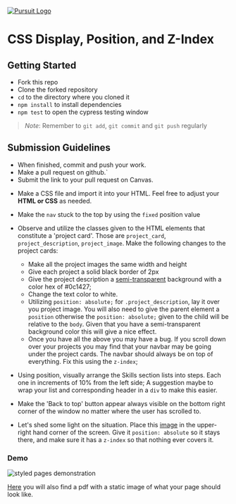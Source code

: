 [![Pursuit Logo](https://avatars1.githubusercontent.com/u/5825944?s=200&v=4)](https://pursuit.org)

# CSS Display, Position, and Z-Index

## Getting Started 
* Fork this repo
* Clone the forked repository
* `cd` to the directory where you cloned it
* `npm install` to install dependencies
* `npm test` to open the cypress testing window

> *Note*: Remember to `git add`, `git commit` and `git push` regularly

## Submission Guidelines
  * When finished, commit and push your work.
  * Make a pull request on github.`
  * Submit the link to your pull request on Canvas. 


- Make a CSS file and import it into your HTML. Feel free to adjust your **HTML or CSS** as needed.
- Make the `nav` stuck to the top by using the `fixed` position value
- Observe and utilize the classes given to the HTML elements that constitute a 'project card'. Those are `project_card`, `project_description`, `project_image`.  Make the following changes to the project cards:

  * Make all the project images the same width and height
  * Give each project a solid black border of 2px
  * Give the project description a [semi-transparent](https://www.w3schools.com/cssref/func_rgba.asp) background with a color hex of #0c1427;
  * Change the text color to white.
  * Utilizing `position: absolute;` for `.project_description`, lay it over you project image. You will also need to give the parent element a `position` otherwise the `position: absolute;` given to the child will be relative to the `body`. Given that you have a semi-transparent background color this will give a nice effect.
  * Once you have all the above you may have a bug. If you scroll down over your projects you may find that your navbar may be going under the project cards. The navbar should always be on top of everything. Fix this using the `z-index`; 

- Using position, visually arrange the Skills section lists into steps. Each one in increments of 10% from the left side; A suggestion maybe to wrap your list and corresponding header in a `div` to make this easier.
- Make the 'Back to top' button appear always visible on the bottom right corner of the window no matter where the user has scrolled to.
- Let's shed some light on the situation. Place this [image](http://www.sunnysidedrama.com/index/Welcome_files/Playtime_Sun-4.png) in the upper-right hand corner of the screen. Give it `position: absolute` so it stays there, and make sure it has a `z-index` so that nothing ever covers it.

### Demo
![styled pages demonstration](/assets/position_z-index_demo.gif)

[Here](/assets/position_z-index.pdf) you will also find a pdf with a static image of what your page should look like. 